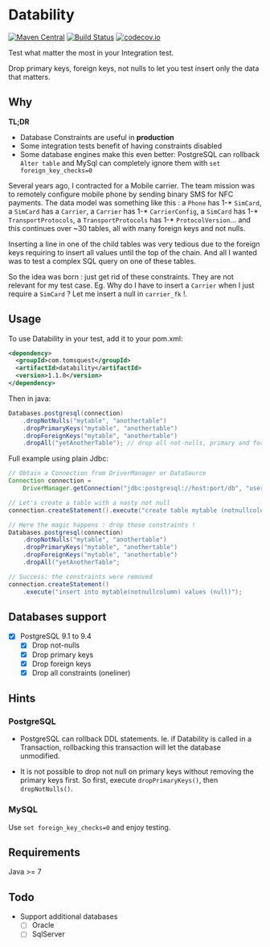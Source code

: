 # Datability

[![Maven Central](https://maven-badges.herokuapp.com/maven-central/com.tomsquest/datability/badge.svg)](https://maven-badges.herokuapp.com/maven-central/com.tomsquest/datability)
[![Build Status](https://travis-ci.org/tomsquest/datability.svg?branch=master)](https://travis-ci.org/tomsquest/datability)
[![codecov.io](https://codecov.io/github/tomsquest/datability/coverage.svg?branch=master)](https://codecov.io/github/tomsquest/datability?branch=master)

Test what matter the most in your Integration test.

Drop primary keys, foreign keys, not nulls to let you test insert only the data that matters.

## Why

**TL;DR**

* Database Constraints are useful in **production**
* Some integration tests benefit of having constraints disabled
* Some database engines make this even better: PostgreSQL can rollback `Alter table` and MySql can completely ignore 
them with `set foreign_key_checks=0`

Several years ago, I contracted for a Mobile carrier. The team mission was to remotely configure mobile phone by sending 
binary SMS for NFC payments. The data model was something like this : a `Phone` has 1-* `SimCard`, a `SimCard` has a `Carrier`, a `Carrier` has 1-* 
`CarrierConfig`, a `SimCard` has 1-* `TransportProtocols`, a `TransportProtocols` has 1-* `ProtocolVersion`... and this continues 
over ~30 tables, all with many foreign keys and not nulls.

Inserting a line in one of the child tables was very tedious due to the foreign keys requiring to insert all values until 
the top of the chain. And all I wanted was to test a complex SQL query on one of these tables. 

So the idea was born : just get rid of these constraints. They are not relevant for my test case.
Eg. Why do I have to insert a `Carrier` when I just require a `SimCard` ? Let me insert a null in `carrier_fk` !.

## Usage

To use Datability in your test, add it to your pom.xml:

``` xml
<dependency>
  <groupId>com.tomsquest</groupId>
  <artifactId>datability</artifactId>
  <version>1.1.0</version>
</dependency>
```

Then in java: 

``` java
Databases.postgresql(connection)
    .dropNotNulls("mytable", "anothertable")
    .dropPrimaryKeys("mytable", "anothertable")
    .dropForeignKeys("mytable", "anothertable")
    .dropAll("yetAnotherTable"); // drop all not-nulls, primary and foreign keys
```

Full example using plain Jdbc:

``` java
// Obtain a Connection from DriverManager or DataSource
Connection connection = 
    DriverManager.getConnection("jdbc:postgresql://host:port/db", "user", "pass");

// Let's create a table with a nasty not null
connection.createStatement().execute("create table mytable (notnullcolumn int not null)");

// Here the magic happens : drop those constraints !
Databases.postgresql(connection)
    .dropNotNulls("mytable", "anothertable")
    .dropPrimaryKeys("mytable", "anothertable")
    .dropForeignKeys("mytable", "anothertable")
    .dropAll("yetAnotherTable";

// Success: the constraints were removed
connection.createStatement()
    .execute("insert into mytable(notnullcolumn) values (null)");
```

## Databases support

* [x] PostgreSQL 9.1 to 9.4
  * [x] Drop not-nulls
  * [x] Drop primary keys
  * [x] Drop foreign keys
  * [x] Drop all constraints (oneliner)

## Hints

### PostgreSQL

* PostgreSQL can rollback DDL statements. Ie. if Datability is called in a Transaction, rollbacking this transaction will
let the database unmodified.

* It is not possible to drop not null on primary keys without removing the primary keys first.
So first, execute `dropPrimaryKeys()`, then `dropNotNulls()`.

### MySQL

Use `set foreign_key_checks=0` and enjoy testing. 
  
## Requirements 

Java >= 7

## Todo

* Support additional databases
  * [ ] Oracle
  * [ ] SqlServer
